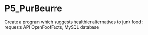 # P5_PurBeurre
Create a program which suggests healthier alternatives to junk food : requests API OpenFoofFacts, MySQL database
